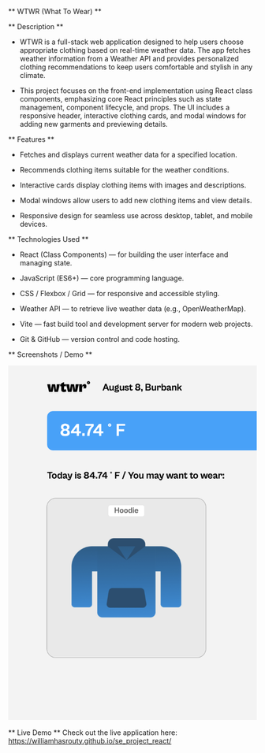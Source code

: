 ** WTWR (What To Wear) **

** Description **

- WTWR is a full-stack web application designed to help users choose appropriate clothing based on real-time weather data. The app fetches weather information from a Weather API and provides personalized clothing recommendations to keep users comfortable and stylish in any climate.

- This project focuses on the front-end implementation using React class components, emphasizing core React principles such as state management, component lifecycle, and props. The UI includes a responsive header, interactive clothing cards, and modal windows for adding new garments and previewing details.

** Features **

- Fetches and displays current weather data for a specified location.

- Recommends clothing items suitable for the weather conditions.

- Interactive cards display clothing items with images and descriptions.

- Modal windows allow users to add new clothing items and view details.

- Responsive design for seamless use across desktop, tablet, and mobile devices.

** Technologies Used **

- React (Class Components) — for building the user interface and managing state.

- JavaScript (ES6+) — core programming language.

- CSS / Flexbox / Grid — for responsive and accessible styling.

- Weather API — to retrieve live weather data (e.g., OpenWeatherMap).

- Vite — fast build tool and development server for modern web projects.

- Git & GitHub — version control and code hosting.

** Screenshots / Demo **

![WTWR Screenshot](src/assets/WTWR.png)

** Live Demo **
Check out the live application here: https://williamhasrouty.github.io/se_project_react/


